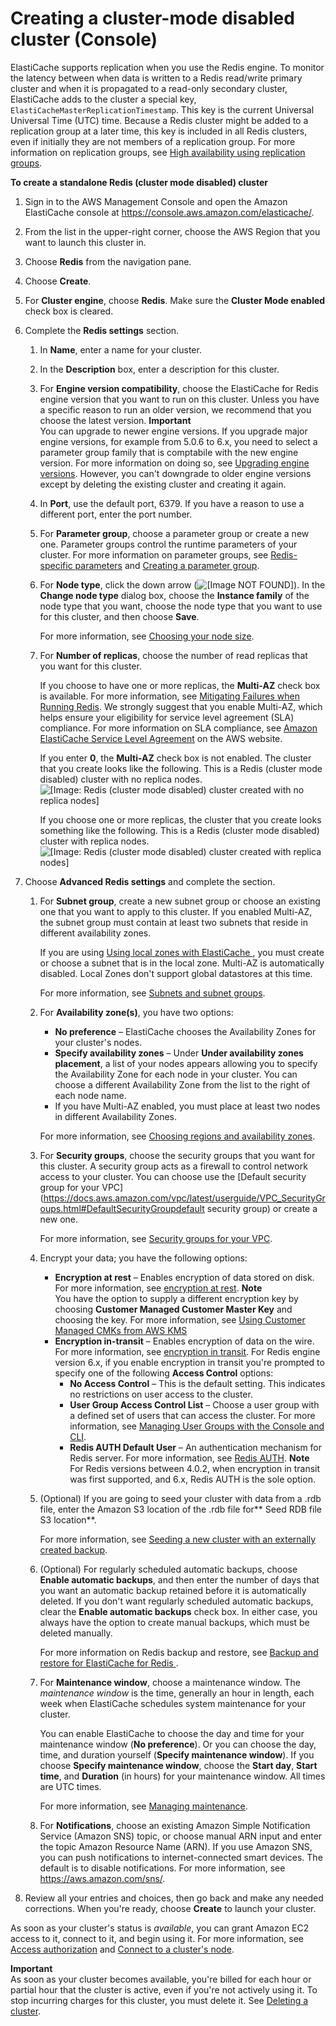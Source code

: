 # Creating a cluster\-mode disabled cluster \(Console\)<a name="Clusters.Create.CON.Redis"></a>

ElastiCache supports replication when you use the Redis engine\. To monitor the latency between when data is written to a Redis read/write primary cluster and when it is propagated to a read\-only secondary cluster, ElastiCache adds to the cluster a special key, `ElastiCacheMasterReplicationTimestamp`\. This key is the current Universal Universal Time \(UTC\) time\. Because a Redis cluster might be added to a replication group at a later time, this key is included in all Redis clusters, even if initially they are not members of a replication group\. For more information on replication groups, see [High availability using replication groups](Replication.md)\.

**To create a standalone Redis \(cluster mode disabled\) cluster**

1. Sign in to the AWS Management Console and open the Amazon ElastiCache console at [https://console\.aws\.amazon\.com/elasticache/](https://console.aws.amazon.com/elasticache/)\.

1. From the list in the upper\-right corner, choose the AWS Region that you want to launch this cluster in\.

1. Choose **Redis** from the navigation pane\.

1. Choose **Create**\.

1. For **Cluster engine**, choose **Redis**\. Make sure the **Cluster Mode enabled** check box is cleared\.

1. Complete the **Redis settings** section\.

   1. In **Name**, enter a name for your cluster\.

   1. In the **Description** box, enter a description for this cluster\.

   1. For **Engine version compatibility**, choose the ElastiCache for Redis engine version that you want to run on this cluster\. Unless you have a specific reason to run an older version, we recommend that you choose the latest version\.
**Important**  
You can upgrade to newer engine versions\. If you upgrade major engine versions, for example from 5\.0\.6 to 6\.x, you need to select a parameter group family that is comptabile with the new engine version\. For more information on doing so, see [Upgrading engine versions](VersionManagement.md)\. However, you can't downgrade to older engine versions except by deleting the existing cluster and creating it again\.

   1. In **Port**, use the default port, 6379\. If you have a reason to use a different port, enter the port number\.

   1. For **Parameter group**, choose a parameter group or create a new one\. Parameter groups control the runtime parameters of your cluster\. For more information on parameter groups, see [Redis\-specific parameters](ParameterGroups.Redis.md) and [Creating a parameter group](ParameterGroups.Creating.md)\.

   1. For **Node type**, click the down arrow \(![\[Image NOT FOUND\]](http://docs.aws.amazon.com/AmazonElastiCache/latest/red-ug/images/ElastiCache-DnArrow.png)\)\. In the **Change node type** dialog box, choose the **Instance family** of the node type that you want, choose the node type that you want to use for this cluster, and then choose **Save**\.

      For more information, see [Choosing your node size](nodes-select-size.md#CacheNodes.SelectSize)\.

   1. For **Number of replicas**, choose the number of read replicas that you want for this cluster\.

      If you choose to have one or more replicas, the **Multi\-AZ** check box is available\. For more information, see [Mitigating Failures when Running Redis](FaultTolerance.md#FaultTolerance.Redis)\. We strongly suggest that you enable Multi\-AZ, which helps ensure your eligibility for service level agreement \(SLA\) compliance\. For more information on SLA compliance, see [Amazon ElastiCache Service Level Agreement](https://aws.amazon.com/elasticache/sla/) on the AWS website\.

      If you enter **0**, the **Multi\-AZ** check box is not enabled\. The cluster that you create looks like the following\. This is a Redis \(cluster mode disabled\) cluster with no replica nodes\.  
![\[Image: Redis (cluster mode disabled) cluster created with no replica nodes\]](http://docs.aws.amazon.com/AmazonElastiCache/latest/red-ug/images/ElastiCache-Cluster-Redis-No-Replicas.png)

      If you choose one or more replicas, the cluster that you create looks something like the following\. This is a Redis \(cluster mode disabled\) cluster with replica nodes\.  
![\[Image: Redis (cluster mode disabled) cluster created with replica nodes\]](http://docs.aws.amazon.com/AmazonElastiCache/latest/red-ug/images/ElastiCacheClusters-CSN-Redis-Replicas.png)

1. Choose **Advanced Redis settings** and complete the section\.

   1. For **Subnet group**, create a new subnet group or choose an existing one that you want to apply to this cluster\. If you enabled Multi\-AZ, the subnet group must contain at least two subnets that reside in different availability zones\.

      If you are using [Using local zones with ElastiCache ](Local_zones.md), you must create or choose a subnet that is in the local zone\. Multi\-AZ is automatically disabled\. Local Zones don't support global datastores at this time\.

      For more information, see [Subnets and subnet groups](SubnetGroups.md)\.

   1. For **Availability zone\(s\)**, you have two options:
      + **No preference** – ElastiCache chooses the Availability Zones for your cluster's nodes\.
      + **Specify availability zones** – Under **Under availability zones placement**, a list of your nodes appears allowing you to specify the Availability Zone for each node in your cluster\. You can choose a different Availability Zone from the list to the right of each node name\.
      + If you have Multi\-AZ enabled, you must place at least two nodes in different Availability Zones\.

      For more information, see [Choosing regions and availability zones](RegionsAndAZs.md)\.

   1. For **Security groups**, choose the security groups that you want for this cluster\. A security group acts as a firewall to control network access to your cluster\. You can choose use the [Default security group for your VPC](https://docs.aws.amazon.com/vpc/latest/userguide/VPC_SecurityGroups.html#DefaultSecurityGroupdefault security group) or create a new one\.

      For more information, see [Security groups for your VPC](https://docs.aws.amazon.com/vpc/latest/userguide/VPC_SecurityGroups.html)\.

   1. Encrypt your data; you have the following options:
      + **Encryption at rest** – Enables encryption of data stored on disk\. For more information, see [encryption at rest](https://docs.aws.amazon.com/AmazonElastiCache/latest/red-ug/at-rest-encryption.html)\.
**Note**  
You have the option to supply a different encryption key by choosing **Customer Managed Customer Master Key** and choosing the key\. For more information, see [Using Customer Managed CMKs from AWS KMS](https://docs.aws.amazon.com/AmazonElastiCache/latest/red-ug/at-rest-encryption.html#using-customer-managed-keys-for-elasticache-security)
      + **Encryption in\-transit** – Enables encryption of data on the wire\. For more information, see [encryption in transit](https://docs.aws.amazon.com/AmazonElastiCache/latest/red-ug/in-transit-encryption.html)\. For Redis engine version 6\.x, if you enable encryption in transit you're prompted to specify one of the following **Access Control** options:
        + **No Access Control** – This is the default setting\. This indicates no restrictions on user access to the cluster\.
        + **User Group Access Control List** – Choose a user group with a defined set of users that can access the cluster\. For more information, see [Managing User Groups with the Console and CLI](Clusters.RBAC.md#User-Groups)\.
        + **Redis AUTH Default User** – An authentication mechanism for Redis server\. For more information, see [Redis AUTH](https://docs.aws.amazon.com/AmazonElastiCache/latest/red-ug/auth.html)\.
**Note**  
For Redis versions between 4\.0\.2, when encryption in transit was first supported, and 6\.x, Redis AUTH is the sole option\.

   1. \(Optional\) If you are going to seed your cluster with data from a \.rdb file, enter the Amazon S3 location of the \.rdb file for** Seed RDB file S3 location**\.

      For more information, see [Seeding a new cluster with an externally created backup](backups-seeding-redis.md)\.

   1. \(Optional\) For regularly scheduled automatic backups, choose **Enable automatic backups**, and then enter the number of days that you want an automatic backup retained before it is automatically deleted\. If you don't want regularly scheduled automatic backups, clear the **Enable automatic backups** check box\. In either case, you always have the option to create manual backups, which must be deleted manually\.

      For more information on Redis backup and restore, see [Backup and restore for ElastiCache for Redis ](backups.md)\.

   1. For **Maintenance window**, choose a maintenance window\. The *maintenance window* is the time, generally an hour in length, each week when ElastiCache schedules system maintenance for your cluster\. 

      You can enable ElastiCache to choose the day and time for your maintenance window \(**No preference**\)\. Or you can choose the day, time, and duration yourself \(**Specify maintenance window**\)\. If you choose **Specify maintenance window**, choose the **Start day**, **Start time**, and **Duration** \(in hours\) for your maintenance window\. All times are UTC times\.

      For more information, see [Managing maintenance](maintenance-window.md)\.

   1. For **Notifications**, choose an existing Amazon Simple Notification Service \(Amazon SNS\) topic, or choose manual ARN input and enter the topic Amazon Resource Name \(ARN\)\. If you use Amazon SNS, you can push notifications to internet\-connected smart devices\. The default is to disable notifications\. For more information, see [https://aws\.amazon\.com/sns/](https://aws.amazon.com/sns/)\.

1. Review all your entries and choices, then go back and make any needed corrections\. When you're ready, choose **Create** to launch your cluster\.

As soon as your cluster's status is *available*, you can grant Amazon EC2 access to it, connect to it, and begin using it\. For more information, see [Access authorization](GettingStarted.AuthorizeAccess.md) and [Connect to a cluster's node](GettingStarted.ConnectToCacheNode.md)\.

**Important**  
As soon as your cluster becomes available, you're billed for each hour or partial hour that the cluster is active, even if you're not actively using it\. To stop incurring charges for this cluster, you must delete it\. See [Deleting a cluster](Clusters.Delete.md)\. 